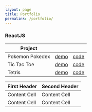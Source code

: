 ```yaml
---
layout: page
title: Portfolio
permalink: /portfolio/
---
```


### ReactJS

|   Project     	|   	|   	|
|---	            |---	|---	|
|   Pokemon Pokedex	|   [demo](https://viiqswim.github.io/pokedex-react-redux/)	    |   [code](https://github.com/viiqswim/pokedex-react-redux)	|
|   Tic Tac Toe 	|   [demo](https://viiqswim.github.io/tic-tac-toe-react/demo/)	|   [code](https://github.com/viiqswim/tic-tac-toe-react)	|
|   Tetris      	|   [demo](https://viiqswim.github.io/tetris-redux)	            |   [code](https://github.com/viiqswim/tetris-redux)	    |

| First Header  | Second Header |
| ------------- | ------------- |
| Content Cell  | Content Cell  |
| Content Cell  | Content Cell  |
